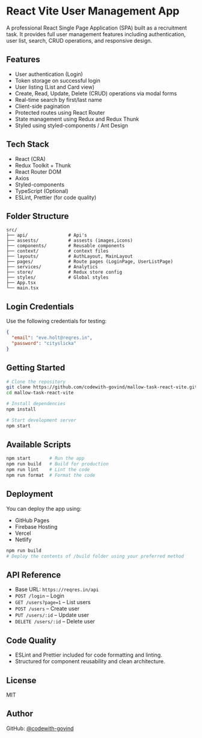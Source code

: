 # React Vite User Management App

A professional React Single Page Application (SPA) built as a recruitment task. It provides full user management features including authentication, user list, search, CRUD operations, and responsive design.

## Features

* User authentication (Login)
* Token storage on successful login
* User listing (List and Card view)
* Create, Read, Update, Delete (CRUD) operations via modal forms
* Real-time search by first/last name
* Client-side pagination
* Protected routes using React Router
* State management using Redux and Redux Thunk
* Styled using styled-components / Ant Design

## Tech Stack

* React (CRA)
* Redux Toolkit + Thunk
* React Router DOM
* Axios
* Styled-components
* TypeScript (Optional)
* ESLint, Prettier (for code quality)

## Folder Structure

```
src/
├── api/               # Api's
├── assests/           # assests (images,icons)
├── components/        # Reusable components
├── context/           # context files
├── layouts/           # AuthLayout, MainLayout
├── pages/             # Route pages (LoginPage, UserListPage)
├── services/          # Analytics
├── store/             # Redux store config
├── styles/            # Global styles
├── App.tsx
└── main.tsx
```

## Login Credentials

Use the following credentials for testing:

```json
{
  "email": "eve.holt@reqres.in",
  "password": "cityslicka"
}
```

## Getting Started

```bash
# Clone the repository
git clone https://github.com/codewith-govind/mallow-task-react-vite.git
cd mallow-task-react-vite

# Install dependencies
npm install

# Start development server
npm start
```

## Available Scripts

```bash
npm start       # Run the app
npm run build   # Build for production
npm run lint    # Lint the code
npm run format  # Format the code
```

## Deployment

You can deploy the app using:

* GitHub Pages
* Firebase Hosting
* Vercel
* Netlify

```bash
npm run build
# Deploy the contents of /build folder using your preferred method
```

## API Reference

* Base URL: `https://reqres.in/api`
* `POST /login` – Login
* `GET /users?page=1` – List users
* `POST /users` – Create user
* `PUT /users/:id` – Update user
* `DELETE /users/:id` – Delete user


## Code Quality

* ESLint and Prettier included for code formatting and linting.
* Structured for component reusability and clean architecture.

## License

MIT

## Author

GitHub: [@codewith-govind](https://github.com/codewith-govind)
